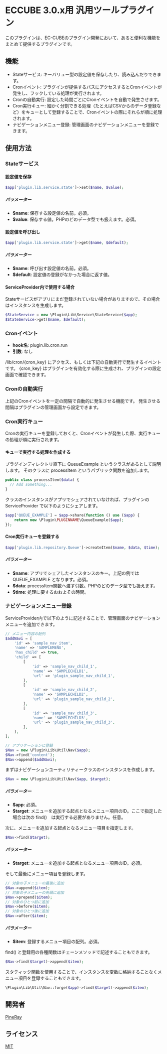 ECCUBE 3.0.x用 汎用ツールプラグイン
====

このプラグインは、EC-CUBEのプラグイン開発において、あると便利な機能をまとめて提供するプラグインです。

## 機能

* Stateサービス: キーバリュー型の設定値を保存したり、読み込んだりできます。
* Cronイベント: プラグインが提供するパスにアクセスするとCronイベントが発生し、フックしている処理が実行されます。
* Cronの自動実行: 設定した時間ごとにCronイベントを自動で発生させます。
* Cron実行キュー: 細かく分割できる処理（たとえばCSVからのデータ登録など）をキューとして登録することで、Cronイベントの際にそれらが順に処理されます。
* ナビゲーションメニュー登録: 管理画面のナビゲーションメニューを登録できます。

## 使用方法

### Stateサービス

#### 設定値を保存

```php
$app['plugin.lib.service.state']->set($name, $value);
```

##### パラメーター

* **$name**: 保存する設定値の名前。必須。
* **$value**: 保存する値。PHPのどのデータ型でも扱えます。必須。

#### 設定値を呼び出し

```php
$app['plugin.lib.service.state']->get($name, $default);
```

##### パラメーター

* **$name**: 呼び出す設定値の名前。必須。
* **$default**: 設定値の登録がなかった場合に返す値。

#### ServiceProvider内で使用する場合

Stateサービスがアプリにまだ登録されていない場合がありますので、その場合はインスタンスを生成します。

```php
$StateService = new \Plugin\Lib\Service\StateService($app);
$StateService->get($name, $default);
```

### Cronイベント

* **hook名**: plugin.lib.cron.run
* **引数**: なし

/lib/cron/{cron_key} にアクセス、もしくは下記の自動実行で発生するイベントです。
{cron_key} はプラグインを有効化する際に生成され、プラグインの設定画面で確認できます。

### Cronの自動実行

上記のCronイベントを一定の間隔で自動的に発生させる機能です。
発生させる間隔はプラグインの管理画面から設定できます。

### Cron実行キュー

Cronの実行キューを登録しておくと、Cronイベントが発生した際、実行キューの処理が順に実行されます。

#### キューで実行する処理を作成する

プラグインディレクトリ直下に QueueExample というクラスがあるとして説明します。
そのクラスに processItem というパブリック関数を追加します。

```php
public class processItem($data) {
  // Add something...
}
```

クラスのインスタンスがアプリでシェアされていなければ、プラグインの ServiceProvider で以下のようにシェアします。

```php
$app['QUEUE_EXAMPLE'] = $app->share(function () use ($app) {
    return new \Plugin\PLUGINNAME\QueueExample($app);
});
```

#### Cron実行キューを登録する

```php
$app['plugin.lib.repository.Queue']->createItem($name, $data, $time);
```

##### パラメーター

* **$name**: アプリでシェアしたインスタンスのキー。上記の例では QUEUE_EXAMPLE となります。必須。
* **$data**: processItem関数へ渡す引数。PHPのどのデータ型でも扱えます。
* **$time**: 処理に要するおおよその時間。

### ナビゲーションメニュー登録

ServiceProvider内で以下のように記述することで、管理画面のナビゲーションメニューを追加できます。

```php
// メニュー内容の配列
$addNavi = [
    'id' => 'sample_nav_item',
    'name' => 'SAMPLEMENU',
    'has_child' => true,
    'child' => [
        [
            'id' => 'sample_nav_child_1',
            'name' => 'SAMPLECHILD1',
            'url' => 'plugin_sample_nav_child_1',
        ],
        [
            'id' => 'sample_nav_child_2',
            'name' => 'SAMPLECHILD2',
            'url' => 'plugin_sample_nav_child_2',
        ],
        [
            'id' => 'sample_nav_child_3',
            'name' => 'SAMPLECHILD3',
            'url' => 'plugin_sample_nav_child_3',
        ],
    ],
];

// アプリケーションに登録
$Nav = new \Plugin\Lib\Util\Nav($app);
$Nav->find('content');
$Nav->append($addNavi);
```

まずはナビゲーションユーティリティークラスのインスタンスを作成します。

```php
$Nav = new \Plugin\Lib\Util\Nav($app, $target);
```

##### パラメーター

* **$app**: 必須。
* **$target**: メニューを追加する起点となるメニュー項目のID。ここで指定した場合は次の find()　は実行する必要がありません。任意。 

次に、メニューを追加する起点となるメニュー項目を指定します。

```php
$Nav->find($target);
```

##### パラメーター

* **$target**: メニューを追加する起点となるメニュー項目のID。必須。

そして最後にメニュー項目を登録します。

```php
// 対象の子メニューの最後に追加
$Nav->append($item);
// 対象の子メニューの先頭に追加
$Nav->prepend($item);
// 対象のひとつ前に追加
$Nav->before($item);
// 対象のひとつ後に追加
$Nav->after($item);
```

##### パラメーター

* **$item**: 登録するメニュー項目の配列。必須。

find() と登録用の各種関数はチェーンメソッドで記述することもできます。

```php
$Nav->find($target)->append($item);
```

スタティック関数を使用することで、インスタンスを変数に格納することなくメニュー項目を登録することもできます。

```php
\Plugin\Lib\Util\Nav::forge($app)->find($target)->append($item);
```

## 開発者

[PineRay](https://github.com/pineray)

## ライセンス

[MIT](https://github.com/pineray/Library-Plugin-for-ECCUBE/blob/master/LICENSE)